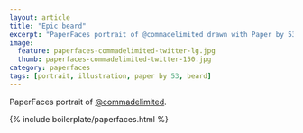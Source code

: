 ```yaml
---
layout: article
title: "Epic beard"
excerpt: "PaperFaces portrait of @commadelimited drawn with Paper by 53 on an iPad."
image: 
  feature: paperfaces-commadelimited-twitter-lg.jpg
  thumb: paperfaces-commadelimited-twitter-150.jpg
category: paperfaces
tags: [portrait, illustration, paper by 53, beard]
---
```


PaperFaces portrait of [@commadelimited](http://twitter.com/commadelimited).

{% include boilerplate/paperfaces.html %}